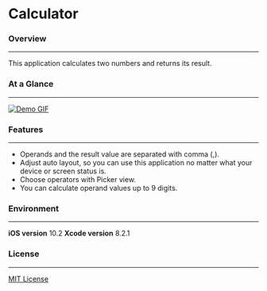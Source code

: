 # Calculator
### Overview
- - - -
This application calculates two numbers and returns its result.

### At a Glance
- - - -
[![Demo GIF](https://j.gifs.com/vg5qXg.gif)]()

### Features
- - - -
* Operands and the result value are separated with comma (,).
* Adjust auto layout, so you can use this application no matter what your device or screen status is.
* Choose operators with Picker view.
* You can calculate operand values up to 9 digits.

### Environment
- - - -
**iOS version** 		10.2
**Xcode version** 	8.2.1

### License
- - - -
[MIT License](./LICENSE)